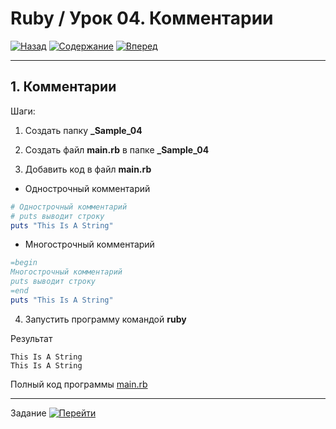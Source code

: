 # Ruby / Урок 04. Комментарии

[![Назад](https://img.shields.io/badge/-%D0%9D%D0%B0%D0%B7%D0%B0%D0%B4-brightgreen)](1.Лекция.md)
[![Содержание](https://img.shields.io/badge/-%D0%A1%D0%BE%D0%B4%D0%B5%D1%80%D0%B6%D0%B0%D0%BD%D0%B8%D0%B5-purple)](README.md)
[![Вперед](https://img.shields.io/badge/-%D0%92%D0%BF%D0%B5%D1%80%D0%B5%D0%B4-brightgreen)](3.Задание.md)

***

## 1. Комментарии

Шаги:

1. Создать папку **_Sample_04**

2. Создать файл **main.rb** в папке **_Sample_04**

3. Добавить код в файл **main.rb**

* Однострочный комментарий

```ruby
# Однострочный комментарий
# puts выводит строку
puts "This Is A String"
```

* Многострочный комментарий

```ruby
=begin
Многострочный комментарий
puts выводит строку
=end
puts "This Is A String"
```

4. Запустить программу командой **ruby**

Результат

```text
This Is A String
This Is A String
```

Полный код программы [main.rb](_Sample_04/main.rb)

***

Задание [![Перейти](https://img.shields.io/badge/-%D0%9F%D0%B5%D1%80%D0%B5%D0%B9%D1%82%D0%B8-blue)](3.Задание.md)